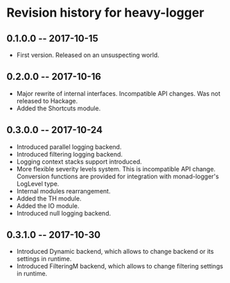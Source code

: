 # Revision history for heavy-logger

## 0.1.0.0  -- 2017-10-15

* First version. Released on an unsuspecting world.

## 0.2.0.0 -- 2017-10-16

* Major rewrite of internal interfaces. Incompatible API changes.
  Was not released to Hackage.
* Added the Shortcuts module.

## 0.3.0.0 -- 2017-10-24

* Introduced parallel logging backend.
* Introduced filtering logging backend.
* Logging context stacks support introduced.
* More flexible severity levels system. This is incompatible API change.
  Conversion functions are provided for integration with monad-logger's
  LogLevel type.
* Internal modules rearrangement.
* Added the TH module.
* Added the IO module.
* Introduced null logging backend.

## 0.3.1.0 -- 2017-10-30

* Introduced Dynamic backend, which allows to change backend or its settings in runtime.
* Introduced FilteringM backend, which allows to change filtering settings in runtime.

